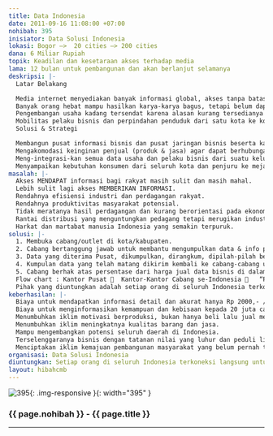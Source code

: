```yaml
---
title: Data Indonesia
date: 2011-09-16 11:08:00 +07:00
nohibah: 395
inisiator: Data Solusi Indonesia
lokasi: Bogor –>  20 cities –> 200 cities
dana: 6 Miliar Rupiah
topik: Keadilan dan kesetaraan akses terhadap media
lama: 12 bulan untuk pembangunan dan akan berlanjut selamanya
deskripsi: |-
  Latar Belakang

  Media internet menyediakan banyak informasi global, akses tanpa batas ruang dan waktu. Tetapi ternyata masih banyak kebutuhan akan informasi yang belum terjawab disana, searching berjam-jam pun belum menemukannya karena memang tidak ada disana, media global ini tidak fokus pada detail titik yang dibutuhkan.
  Banyak orang hebat mampu hasilkan karya-karya bagus, tetapi belum dapat terpasarkan, karena belum ada model pemasaran yang tertuju langsung pada calon pembeli.
  Pengembangan usaha kadang tersendat karena alasan kurang tersedianya SDM yang mampu, padahal di sekitarnya banyak potensi yang mampu. Mengapa ?  Karena belum ada media yang mempertemukan mereka.
  Mobilitas pelaku bisnis dan perpindahan penduduk dari satu kota ke kota lain yang tinggi, menuntut ketersediaan informasi instan dimanapun mereka berada.
  Solusi & Strategi

  Membangun pusat informasi bisnis dan pusat jaringan bisnis beserta kajiannya.
  Mengakomodasi keinginan penjual (produk & jasa) agar dapat berhubungan langsung dengan konsumen pemakai, dan keinginan konsumen agar dapat membeli langsung dari pembuat.
  Meng-integrasi-kan semua data usaha dan pelaku bisnis dari suatu kelurahan/kecamatan di pelosok negri ke seluruh kecamatan dan kota di seluruh Indonesia secara “in line”.
  Menyampaikan kebutuhan konsumen dari seluruh kota dan penjuru ke meja pelaku usaha di seluruh pelosok negri, masing-masing hanya pada bidang yang digelutinya.
masalah: |-
  Akses MENDAPAT informasi bagi rakyat masih sulit dan masih mahal.
  Lebih sulit lagi akses MEMBERIKAN INFORMASI.
  Rendahnya efisiensi industri dan perdagangan rakyat.
  Rendahnya produktivitas masyarakat potensial.
  Tidak meratanya hasil perdagangan dan kurang berorientasi pada ekonomi masyarakat.
  Rantai distribusi yang menguntungkan pedagang tetapi merugikan industri rakyat.
  Harkat dan martabat manusia Indonesia yang semakin terpuruk.
solusi: |-
  1. Membuka cabang/outlet di kota/kabupaten.
  2. Cabang bertanggung jawab untuk membantu mengumpulkan data & info produk dari produsen/penjual dan mendata kebutuhan konsumen untuk disampaikan ke Pusat.
  3. Data yang diterima Pusat, dikumpulkan, dirangkum, dipilah-pilah berdasarkan jenis, kategori lalu dianalisa sehingga menjadi data siap pakai.
  4. Kumpulan data yang telah matang dikirim kembali ke cabang-cabang untuk distribusikan ke ‘Peminat”.
  5. Cabang berhak atas persentase dari harga jual data bisnis di dalam arealnya.
  Flow chart : Kantor Pusat   Kantor-Kantor Cabang se-Indonesia    “Peminat”   Kantor Cabang   Kantor Pusat   diolah   Kantor-Kantor Cabang   “Peminat”. Dilanjutkan dengan menyusun peta bisnis daerah, misalnya : dimana sentra produksi ikan lele (dengan analisa rasa gurih) di Kab.Bogor dan berapa harga /kg. Lalu menyusun info penting daerah se Indonesia.
  Pihak yang diuntungkan adalah setiap orang di seluruh Indonesia terkoneksi langsung untuk saling mencari segala kebutuhan dan/atau menawarkan segala kebisaan mereka dengan sangat mudah, murah dan detail-akurat
keberhasilan: |-
  Biaya untuk mendapatkan informasi detail dan akurat hanya Rp 2000,- / info
  Biaya untuk menginformasikan kemampuan dan kebisaan kepada 20 juta calon pembeli hanya Rp 2000,- / info
  Menumbuhkan iklim motivasi berproduksi, bukan hanya beli lalu jual mencari untung.
  Menumbuhkan iklim meningkatnya kualitas barang dan jasa.
  Mampu mengembangkan potensi seluruh daerah di Indonesia.
  Terselenggaranya bisnis dengan tatanan nilai yang luhur dan peduli lingkungan.
  Menciptakan iklim kemajuan pembangunan masyarakat yang belum pernah terjadi, dan menyentuh strata rakyat terkecil.
organisasi: Data Solusi Indonesia
diuntungkan: Setiap orang di seluruh Indonesia terkoneksi langsung untuk saling mencari segala kebutuhan dan/atau menawarkan segala kebisaan mereka dengan sangat mudah, murah dan detail-akurat
layout: hibahcmb
---
```


![395](/static/img/hibahcmb/395.png){: .img-responsive }{: width="395" }

### {{ page.nohibah }} - {{ page.title }}

---
